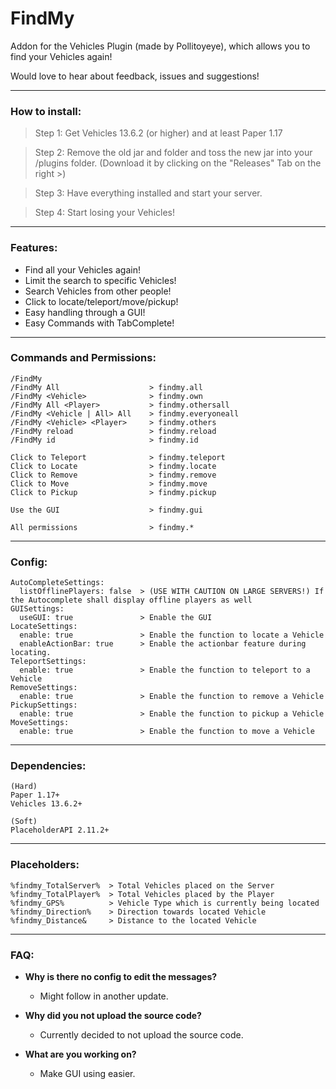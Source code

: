 # FindMy

Addon for the Vehicles Plugin (made by Pollitoyeye), which allows you to find your Vehicles again!


Would love to hear about feedback, issues and suggestions!

---
### How to install:
> Step 1:
  Get Vehicles 13.6.2 (or higher) and at least Paper 1.17
  
> Step 2:
  Remove the old jar and folder and toss the new jar into your /plugins folder.
  (Download it by clicking on the "Releases" Tab on the right >)
  
> Step 3:
  Have everything installed and start your server.
  
> Step 4:
  Start losing your Vehicles!
  
---
### Features:
- Find all your Vehicles again!
- Limit the search to specific Vehicles!
- Search Vehicles from other people!
- Click to locate/teleport/move/pickup!
- Easy handling through a GUI!
- Easy Commands with TabComplete!
  
---
### Commands and Permissions:
```
/FindMy
/FindMy All                    > findmy.all
/FindMy <Vehicle>              > findmy.own
/FindMy All <Player>           > findmy.othersall
/FindMy <Vehicle | All> All    > findmy.everyoneall
/FindMy <Vehicle> <Player>     > findmy.others
/FindMy reload                 > findmy.reload
/FindMy id                     > findmy.id

Click to Teleport              > findmy.teleport
Click to Locate                > findmy.locate
Click to Remove                > findmy.remove
Click to Move                  > findmy.move
Click to Pickup                > findmy.pickup

Use the GUI                    > findmy.gui

All permissions                > findmy.*
```

---
### Config:
```
AutoCompleteSettings:
  listOfflinePlayers: false  > (USE WITH CAUTION ON LARGE SERVERS!) If the Autocomplete shall display offline players as well
GUISettings:
  useGUI: true               > Enable the GUI
LocateSettings:
  enable: true               > Enable the function to locate a Vehicle
  enableActionBar: true      > Enable the actionbar feature during locating.
TeleportSettings:
  enable: true               > Enable the function to teleport to a Vehicle
RemoveSettings:
  enable: true               > Enable the function to remove a Vehicle
PickupSettings:
  enable: true               > Enable the function to pickup a Vehicle
MoveSettings:
  enable: true               > Enable the function to move a Vehicle
```

---
### Dependencies:
```
(Hard)
Paper 1.17+
Vehicles 13.6.2+

(Soft)
PlaceholderAPI 2.11.2+
```

---
### Placeholders:
```
%findmy_TotalServer%  > Total Vehicles placed on the Server
%findmy_TotalPlayer%  > Total Vehicles placed by the Player
%findmy_GPS%          > Vehicle Type which is currently being located
%findmy_Direction%    > Direction towards located Vehicle
%findmy_Distance&     > Distance to the located Vehicle
```

---
### FAQ:
- **Why is there no config to edit the messages?**
  - Might follow in another update.

- **Why did you not upload the source code?**
  - Currently decided to not upload the source code.
  
- **What are you working on?**
  - Make GUI using easier.
